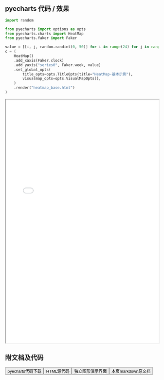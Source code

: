 
## pyecharts 代码 / 效果

```python
import random

from pyecharts import options as opts
from pyecharts.charts import HeatMap
from pyecharts.faker import Faker

value = [[i, j, random.randint(0, 50)] for i in range(24) for j in range(7)]
c = (
    HeatMap()
    .add_xaxis(Faker.clock)
    .add_yaxis("series0", Faker.week, value)
    .set_global_opts(
        title_opts=opts.TitleOpts(title="HeatMap-基本示例"),
        visualmap_opts=opts.VisualMapOpts(),
    )
    .render("heatmap_base.html")
)

```

<iframe width="100%" height="800px" src="/pyecharts/Heatmap/heatmap_base.html"></iframe>

## 附文档及代码

<a href="https://cdn.jsdelivr.net/gh/wfy-belief/python/docs/pyecharts/Heatmap/heatmap_base.py"><button class="mybutton">pyecharts代码下载</button></a><a href="https://cdn.jsdelivr.net/gh/wfy-belief/python/docs/pyecharts/Heatmap/heatmap_base.html"><button class="mybutton">HTML源代码</button></a><a href="https://python.wfyblog.cn/pyecharts/Heatmap/heatmap_base.html"><button class="mybutton">独立图形演示界面</button></a><a href="https://cdn.jsdelivr.net/gh/wfy-belief/python/docs/pyecharts/Heatmap/heatmap_base.md"><button class="mybutton">本页markdown原文档</button></a>

